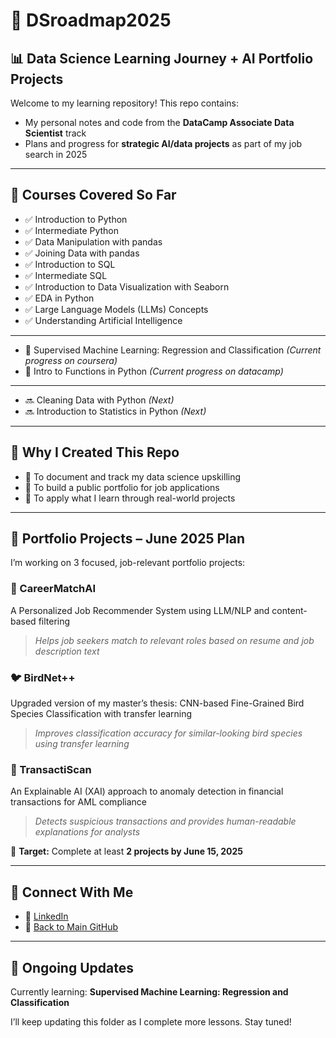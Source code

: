 # 🧭 DSroadmap2025  
## 📊 Data Science Learning Journey + AI Portfolio Projects

Welcome to my learning repository! This repo contains:

- My personal notes and code from the **DataCamp Associate Data Scientist** track  
- Plans and progress for **strategic AI/data projects** as part of my job search in 2025

---

## 🧠 Courses Covered So Far

- ✅ Introduction to Python  
- ✅ Intermediate Python  
- ✅ Data Manipulation with pandas  
- ✅ Joining Data with pandas  
- ✅ Introduction to SQL  
- ✅ Intermediate SQL  
- ✅ Introduction to Data Visualization with Seaborn  
- ✅ EDA in Python  
- ✅ Large Language Models (LLMs) Concepts  
- ✅ Understanding Artificial Intelligence
---

- 🔄 Supervised Machine Learning: Regression and Classification *(Current progress on coursera)*
- 🔄 Intro to Functions in Python *(Current progress on datacamp)*
---

- 🔜 Cleaning Data with Python *(Next)*   
- 🔜 Introduction to Statistics in Python *(Next)*  

---

## 🚀 Why I Created This Repo

- 📌 To document and track my data science upskilling  
- 💼 To build a public portfolio for job applications  
- 🧪 To apply what I learn through real-world projects

---

## 💼 Portfolio Projects – June 2025 Plan

I’m working on 3 focused, job-relevant portfolio projects:

### 🧠 CareerMatchAI  
A Personalized Job Recommender System using LLM/NLP and content-based filtering  
> *Helps job seekers match to relevant roles based on resume and job description text*

### 🐦 BirdNet++  
Upgraded version of my master’s thesis: CNN-based Fine-Grained Bird Species Classification with transfer learning  
> *Improves classification accuracy for similar-looking bird species using transfer learning*

### 💸 TransactiScan  
An Explainable AI (XAI) approach to anomaly detection in financial transactions for AML compliance  
> *Detects suspicious transactions and provides human-readable explanations for analysts*

🎯 **Target:** Complete at least **2 projects by June 15, 2025**

---

## 🔗 Connect With Me

- 💼 [LinkedIn](https://www.linkedin.com/in/nurulsabrina1910/)  
- 📁 [Back to Main GitHub](https://github.com/sabrinaMKE201073)

---

## 🔄 Ongoing Updates

Currently learning: **Supervised Machine Learning: Regression and Classification**

I’ll keep updating this folder as I complete more lessons. Stay tuned!
